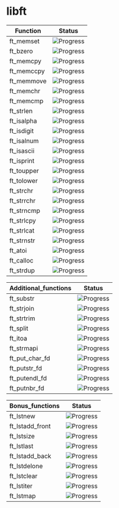 # libft



| Function     | Status        |
|------------------|---------------------|
| ft_memset    | ![Progress](https://progress-bar.dev/0/?title=Unstarted) |
| ft_bzero    | ![Progress](https://progress-bar.dev/0/?title=Unstarted) |
| ft_memcpy    | ![Progress](https://progress-bar.dev/0/?title=Unstarted)|
| ft_memccpy    | ![Progress](https://progress-bar.dev/0/?title=Unstarted) |
| ft_memmove    | ![Progress](https://progress-bar.dev/0/?title=Unstarted) |
| ft_memchr    | ![Progress](https://progress-bar.dev/0/?title=Unstarted) |
| ft_memcmp    | ![Progress](https://progress-bar.dev/0/?title=Unstarted) |
| ft_strlen    | ![Progress](https://progress-bar.dev/0/?title=Unstarted) |
| ft_isalpha    | ![Progress](https://progress-bar.dev/0/?title=Unstarted) |
| ft_isdigit    | ![Progress](https://progress-bar.dev/0/?title=Unstarted) |
| ft_isalnum    | ![Progress](https://progress-bar.dev/0/?title=Unstarted) |
| ft_isascii    | ![Progress](https://progress-bar.dev/0/?title=Unstarted) |
| ft_isprint    | ![Progress](https://progress-bar.dev/0/?title=Unstarted) |
| ft_toupper    | ![Progress](https://progress-bar.dev/0/?title=Unstarted) |
| ft_tolower    | ![Progress](https://progress-bar.dev/0/?title=Unstarted) |
| ft_strchr    | ![Progress](https://progress-bar.dev/0/?title=Unstarted) |
| ft_strrchr    | ![Progress](https://progress-bar.dev/0/?title=Unstarted) |
| ft_strncmp    | ![Progress](https://progress-bar.dev/0/?title=Unstarted) |
| ft_strlcpy    | ![Progress](https://progress-bar.dev/0/?title=Unstarted) |
| ft_strlcat    | ![Progress](https://progress-bar.dev/0/?title=Unstarted) |
| ft_strnstr    | ![Progress](https://progress-bar.dev/0/?title=Unstarted) |
| ft_atoi    | ![Progress](https://progress-bar.dev/0/?title=Unstarted) |
| ft_calloc    | ![Progress](https://progress-bar.dev/0/?title=Unstarted) |
| ft_strdup    | ![Progress](https://progress-bar.dev/0/?title=Unstarted) |

| Additional_functions     | Status        |
|------------------|---------------------|
| ft_substr    | ![Progress](https://progress-bar.dev/0/?title=Unstarted) |
| ft_strjoin    | ![Progress](https://progress-bar.dev/0/?title=Unstarted) |
| ft_strtrim    | ![Progress](https://progress-bar.dev/0/?title=Unstarted) |
| ft_split    | ![Progress](https://progress-bar.dev/0/?title=Unstarted) |
| ft_itoa    | ![Progress](https://progress-bar.dev/0/?title=Unstarted) |
| ft_strmapi    | ![Progress](https://progress-bar.dev/0/?title=Unstarted) |
| ft_put_char_fd    | ![Progress](https://progress-bar.dev/0/?title=Unstarted) |
| ft_putstr_fd    | ![Progress](https://progress-bar.dev/0/?title=Unstarted) |
| ft_putendl_fd    | ![Progress](https://progress-bar.dev/0/?title=Unstarted) |
| ft_putnbr_fd   | ![Progress](https://progress-bar.dev/0/?title=Unstarted) |

| Bonus_functions     | Status        |
|------------------|---------------------|
| ft_lstnew    | ![Progress](https://progress-bar.dev/0/?title=Unstarted) |
| ft_lstadd_front    | ![Progress](https://progress-bar.dev/0/?title=Unstarted) |
| ft_lstsize    | ![Progress](https://progress-bar.dev/0/?title=Unstarted) |
| ft_lstlast    | ![Progress](https://progress-bar.dev/0/?title=Unstarted) |
| ft_lstadd_back    | ![Progress](https://progress-bar.dev/0/?title=Unstarted) |
| ft_lstdelone    | ![Progress](https://progress-bar.dev/0/?title=Unstarted) |
| ft_lstclear    | ![Progress](https://progress-bar.dev/0/?title=Unstarted) |
| ft_lstiter    | ![Progress](https://progress-bar.dev/0/?title=Unstarted) |
| ft_lstmap    | ![Progress](https://progress-bar.dev/0/?title=Unstarted) |
